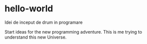# hello-world
Idei de inceput de drum in programare

Start ideas for the new programming adventure.
This is me trying to understand this new Universe.
